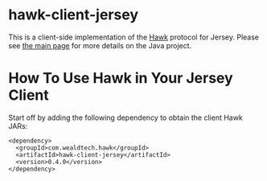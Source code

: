 hawk-client-jersey
==================

This is a client-side implementation of the [Hawk](/hueniverse/hawk) protocol for Jersey.  Please see [the main page](/wealdtech/hawk) for more details on the Java project.

How To Use Hawk in Your Jersey Client
=====================================

Start off by adding the following dependency to obtain the client Hawk JARs:

    <dependency>
      <groupId>com.wealdtech.hawk</groupId>
      <artifactId>hawk-client-jersey</artifactId>
      <version>0.4.0</version>
    </dependency>

